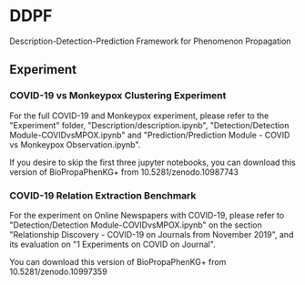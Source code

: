 # DDPF
Description-Detection-Prediction Framework for Phenomenon Propagation

## Experiment

### COVID-19 vs Monkeypox Clustering Experiment

For the full COVID-19 and Monkeypox experiment, please refer to the "Experiment" folder, "Description/description.ipynb", "Detection/Detection Module-COVIDvsMPOX.ipynb" and "Prediction/Prediction Module - COVID vs Monkeypox Observation.ipynb".

If you desire to skip the first three jupyter notebooks, you can download this version of BioPropaPhenKG+ from 10.5281/zenodo.10987743

### COVID-19 Relation Extraction Benchmark

For the experiment on Online Newspapers with COVID-19, please refer to "Detection/Detection Module-COVIDvsMPOX.ipynb" on the section "Relationship Discovery - COVID-19 on Journals from November 2019", and its evaluation on "1 Experiments on COVID on Journal". 

You can download this version of BioPropaPhenKG+ from 10.5281/zenodo.10997359
